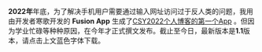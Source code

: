 **2022年**年底，为了解决手机用户需要通过输入网址访问过于反人类的问题，我用由开发者寒歌开发的 **Fusion App** 生成了[CSY2022个人博客的第一个App](https://csy2022.tk/csy2022.apk) 。但因为学业忙碌等种种原因，在今年才正式撰文发布。截止至今日，最新版本是**1.1**版本，请点击上文蓝色字体下载。